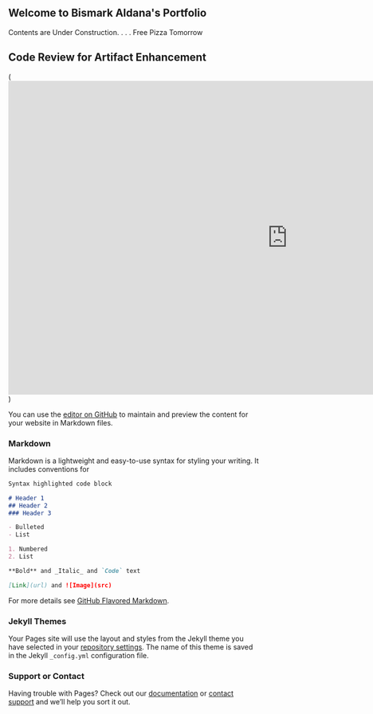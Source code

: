 ## Welcome to Bismark Aldana's Portfolio

Contents are Under Construction. . . . Free Pizza Tomorrow

## Code Review for Artifact Enhancement

(<iframe width="1120" height="630" src="https://www.youtube.com/embed/IvxjohsHkxs" frameborder="0" allow="accelerometer; autoplay; clipboard-write; encrypted-media; gyroscope; picture-in-picture" allowfullscreen></iframe>)


You can use the [editor on GitHub](https://github.com/bigbadbiz/bigbadbiz.github.io/edit/master/README.md) to maintain and preview the content for your website in Markdown files.

### Markdown

Markdown is a lightweight and easy-to-use syntax for styling your writing. It includes conventions for

```markdown
Syntax highlighted code block

# Header 1
## Header 2
### Header 3

- Bulleted
- List

1. Numbered
2. List

**Bold** and _Italic_ and `Code` text

[Link](url) and ![Image](src)
```

For more details see [GitHub Flavored Markdown](https://guides.github.com/features/mastering-markdown/).

### Jekyll Themes

Your Pages site will use the layout and styles from the Jekyll theme you have selected in your [repository settings](https://github.com/bigbadbiz/bigbadbiz.github.io/settings). The name of this theme is saved in the Jekyll `_config.yml` configuration file.

### Support or Contact

Having trouble with Pages? Check out our [documentation](https://docs.github.com/categories/github-pages-basics/) or [contact support](https://github.com/contact) and we’ll help you sort it out.
